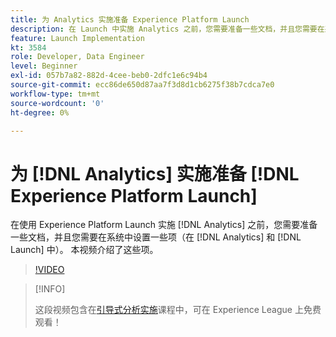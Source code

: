 ```yaml
---
title: 为 Analytics 实施准备 Experience Platform Launch
description: 在 Launch 中实施 Analytics 之前，您需要准备一些文档，并且您需要在系统中设置一些项（在 Analytics 和 Launch 中）。 本视频介绍了这些项。
feature: Launch Implementation
kt: 3584
role: Developer, Data Engineer
level: Beginner
exl-id: 057b7a82-882d-4cee-beb0-2dfc1e6c94b4
source-git-commit: ecc86de650d87aa7f3d8d1cb6275f38b7cdca7e0
workflow-type: tm+mt
source-wordcount: '0'
ht-degree: 0%

---
```


# 为 [!DNL Analytics] 实施准备 [!DNL Experience Platform Launch]

在使用 Experience Platform Launch 实施 [!DNL Analytics] 之前，您需要准备一些文档，并且您需要在系统中设置一些项（在 [!DNL Analytics] 和 [!DNL Launch] 中）。 本视频介绍了这些项。

>[!VIDEO](https://video.tv.adobe.com/v/28752/?quality=12&learn=on)

>[!INFO]
>
> 这段视频包含在[引导式分析实施](https://experienceleague.adobe.com/?recommended=Analytics-D-1-2019.1)课程中，可在 Experience League 上免费观看！
